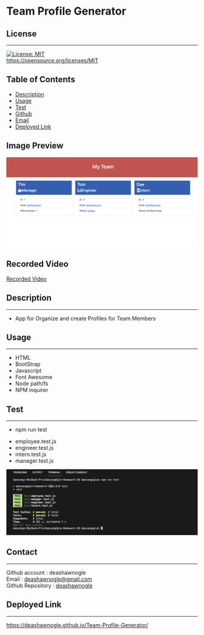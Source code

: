 # Team Profile Generator


  ## License
  ------------------
  [![License: MIT](https://img.shields.io/badge/License-MIT-yellow.svg)](https://opensource.org/licenses/MIT)<br>https://opensource.org/licenses/MIT
  

  ## Table of Contents
  - [Description](#description)
  - [Usage](#usage)
  - [Test](#test)
  - [Github](#github)
  - [Email](#email)
  - [Deployed Link](#deploy)

## Image Preview

<img src = "./Images/TeamProfile.png">

## Recorded Video
<a href="https://watch.screencastify.com/v/KpUXECxaPwjuAsylisuk">Recorded Video</a>

##  Description
------------------
- App for Organize and create Profiles for Team Members

##  Usage
------------------
- HTML
- BootStrap
- Javascript
- Font Awesome
- Node path/fs
- NPM inquirer

## Test
------------------
* npm run test
- employee.test.js
- engineer.test.js
- intern.test.js
- manager.test.js

<img src = "./Images/NPM Test.png">


## Contact
------------------
Github account : deashawnogle<br>
Email : deashawnogle@gmail.com<br>
Github Repository : <a href="https://github.com/deashawnogle">deashawnogle</a>

## Deployed Link
------------------
<a href ="https://deashawnogle.github.io/Team-Profile-Generator/">
https://deashawnogle.github.io/Team-Profile-Generator/
</a>